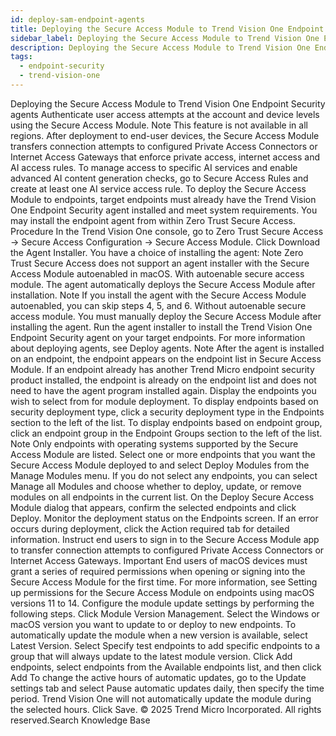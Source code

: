 ```yaml
---
id: deploy-sam-endpoint-agents
title: Deploying the Secure Access Module to Trend Vision One Endpoint Security agents
sidebar_label: Deploying the Secure Access Module to Trend Vision One Endpoint Security agents
description: Deploying the Secure Access Module to Trend Vision One Endpoint Security agents
tags:
  - endpoint-security
  - trend-vision-one
---
```


 Deploying the Secure Access Module to Trend Vision One Endpoint Security agents Authenticate user access attempts at the account and device levels using the Secure Access Module. Note This feature is not available in all regions. After deployment to end-user devices, the Secure Access Module transfers connection attempts to configured Private Access Connectors or Internet Access Gateways that enforce private access, internet access and AI access rules. To manage access to specific AI services and enable advanced AI content generation checks, go to Secure Access Rules and create at least one AI service access rule. To deploy the Secure Access Module to endpoints, target endpoints must already have the Trend Vision One Endpoint Security agent installed and meet system requirements. You may install the endpoint agent from within Zero Trust Secure Access. Procedure In the Trend Vision One console, go to Zero Trust Secure Access → Secure Access Configuration → Secure Access Module. Click Download the Agent Installer. You have a choice of installing the agent: Note Zero Trust Secure Access does not support an agent installer with the Secure Access Module autoenabled in macOS. With autoenable secure access module. The agent automatically deploys the Secure Access Module after installation. Note If you install the agent with the Secure Access Module autoenabled, you can skip steps 4, 5, and 6. Without autoenable secure access module. You must manually deploy the Secure Access Module after installing the agent. Run the agent installer to install the Trend Vision One Endpoint Security agent on your target endpoints. For more information about deploying agents, see Deploy agents. Note After the agent is installed on an endpoint, the endpoint appears on the endpoint list in Secure Access Module. If an endpoint already has another Trend Micro endpoint security product installed, the endpoint is already on the endpoint list and does not need to have the agent program installed again. Display the endpoints you wish to select from for module deployment. To display endpoints based on security deployment type, click a security deployment type in the Endpoints section to the left of the list. To display endpoints based on endpoint group, click an endpoint group in the Endpoint Groups section to the left of the list. Note Only endpoints with operating systems supported by the Secure Access Module are listed. Select one or more endpoints that you want the Secure Access Module deployed to and select Deploy Modules from the Manage Modules menu. If you do not select any endpoints, you can select Manage all Modules and choose whether to deploy, update, or remove modules on all endpoints in the current list. On the Deploy Secure Access Module dialog that appears, confirm the selected endpoints and click Deploy. Monitor the deployment status on the Endpoints screen. If an error occurs during deployment, click the Action required tab for detailed information. Instruct end users to sign in to the Secure Access Module app to transfer connection attempts to configured Private Access Connectors or Internet Access Gateways. Important End users of macOS devices must grant a series of required permissions when opening or signing into the Secure Access Module for the first time. For more information, see Setting up permissions for the Secure Access Module on endpoints using macOS versions 11 to 14. Configure the module update settings by performing the following steps. Click Module Version Management. Select the Windows or macOS version you want to update to or deploy to new endpoints. To automatically update the module when a new version is available, select Latest Version. Select Specify test endpoints to add specific endpoints to a group that will always update to the latest module version. Click Add endpoints, select endpoints from the Available endpoints list, and then click Add To change the active hours of automatic updates, go to the Update settings tab and select Pause automatic updates daily, then specify the time period. Trend Vision One will not automatically update the module during the selected hours. Click Save. © 2025 Trend Micro Incorporated. All rights reserved.Search Knowledge Base